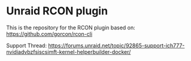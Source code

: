 # Unraid RCON plugin

This is the repository for the RCON plugin based on: https://github.com/gorcon/rcon-cli

Support Thread: https://forums.unraid.net/topic/92865-support-ich777-nvidiadvbzfsiscsimft-kernel-helperbuilder-docker/
